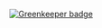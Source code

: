 

[![Greenkeeper badge](https://badges.greenkeeper.io/Kronos-Integration/kronos-interceptor-gzip.svg)](https://greenkeeper.io/)